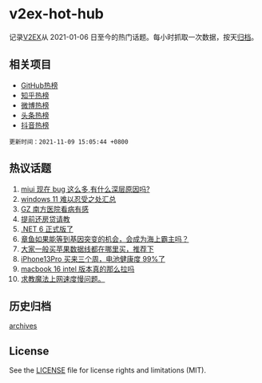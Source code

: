 # v2ex-hot-hub

 记录[V2EX](https://www.v2ex.com/)从 2021-01-06 日至今的热门话题。每小时抓取一次数据，按天[归档](archives)。
 
 ## 相关项目

- [GitHub热榜](https://github.com/snaildev/github-hot-hub)
- [知乎热榜](https://github.com/snaildev/zhihu-hot-hub)
- [微博热榜](https://github.com/snaildev/weibo-hot-hub)
- [头条热榜](https://github.com/snaildev/toutiao-hot-hub)
- [抖音热榜](https://github.com/snaildev/douyin-hot-hub)


 `更新时间：2021-11-09 15:05:44 +0800`

## 热议话题

1. [miui 现在 bug 这么多,有什么深层原因吗?](https://www.v2ex.com/t/814032)
1. [windows 11 难以忍受之处汇总](https://www.v2ex.com/t/813979)
1. [GZ 南方医院看病有感](https://www.v2ex.com/t/813991)
1. [提前还房贷请教](https://www.v2ex.com/t/814034)
1. [.NET 6 正式版了](https://www.v2ex.com/t/814028)
1. [章鱼如果能等到基因突变的机会，会成为海上霸主吗？](https://www.v2ex.com/t/814012)
1. [大家一般买苹果数据线都在哪里买，推荐下](https://www.v2ex.com/t/813892)
1. [iPhone13Pro 买来三个周，电池健康度 99%了](https://www.v2ex.com/t/813894)
1. [macbook 16 intel 版本真的那么拉吗](https://www.v2ex.com/t/813888)
1. [求教魔法上网速度慢问题。](https://www.v2ex.com/t/813929)

## 历史归档

[archives](archives)

## License

See the [LICENSE](LICENSE) file for license rights and limitations (MIT).
